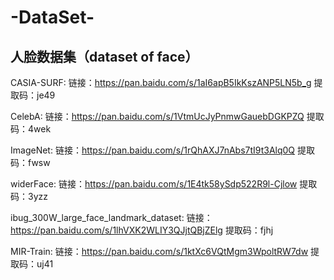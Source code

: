 # -DataSet-
## 人脸数据集（dataset of face）


CASIA-SURF:
链接：https://pan.baidu.com/s/1aI6apB5IkKszANP5LN5b_g 
提取码：je49 

CelebA:
链接：https://pan.baidu.com/s/1VtmUcJyPnmwGauebDGKPZQ 
提取码：4wek 

ImageNet:
链接：https://pan.baidu.com/s/1rQhAXJ7nAbs7tI9t3Alq0Q 
提取码：fwsw 

widerFace:
链接：https://pan.baidu.com/s/1E4tk58ySdp522R9l-Cjlow 
提取码：3yzz 

ibug_300W_large_face_landmark_dataset:
链接：https://pan.baidu.com/s/1lhVXK2WLIY3QJjtQBjZElg 
提取码：fjhj 

MIR-Train:
链接：https://pan.baidu.com/s/1ktXc6VQtMgm3WpoltRW7dw 
提取码：uj41 

